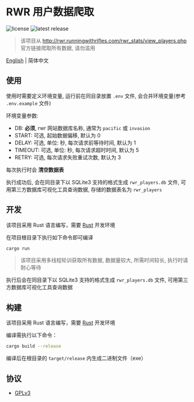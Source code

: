 # RWR 用户数据爬取

![license](https://badgen.net/github/license/Kreedzt/rwr-players-scraper)
![latest release](https://badgen.net/github/release/Kreedzt/rwr-players-scraper)

> 该项目从 http://rwr.runningwithrifles.com/rwr_stats/view_players.php 官方链接爬取所有数据, 请勿滥用

[English](README.md) | 简体中文

## 使用

使用时需要定义环境变量, 运行前在同目录放置 `.env` 文件, 会合并环境变量(参考 `.env.example` 文件)

环境变量参数:
- DB: **必须**, rwr 网站数据库名称, 通常为 `pacific` 或 `invasion`
- START: 可选, 起始数据偏移, 默认为 0
- DELAY: 可选, 单位: 秒, 每次请求前等待时间, 默认为 1
- TIMEOUT: 可选, 单位: 秒, 每次请求超时时间, 默认为 5
- RETRY: 可选, 每次请求失败重试次数, 默认为 3

每次执行时会 **清空数据表**

执行成功后, 会在同目录下以 SQLite3 支持的格式生成 `rwr_players.db` 文件, 可用第三方数据库可视化工具查询数据, 存储的数据表名为 `rwr_players`

## 开发

该项目采用 Rust 语言编写，需要 [Rust](https://www.rust-lang.org/) 开发环境

在项目根目录下执行如下命令即可编译
``` sh
cargo run
```

> 该项目采用多线程轮训获取所有数据, 数据量较大, 所需时间较长, 执行时请耐心等待

执行后会在同目录下以 SQLite3 支持的格式生成 `rwr_players.db` 文件, 可用第三方数据库可视化工具查询数据

## 构建

该项目采用 Rust 语言编写，需要 [Rust](https://www.rust-lang.org/) 开发环境

编译需执行以下命令：
```bash
cargo build --release
```

编译后在根目录的 `target/release` 内生成二进制文件（exe）

## 协议

- [GPLv3](https://opensource.org/licenses/GPL-3.0)
